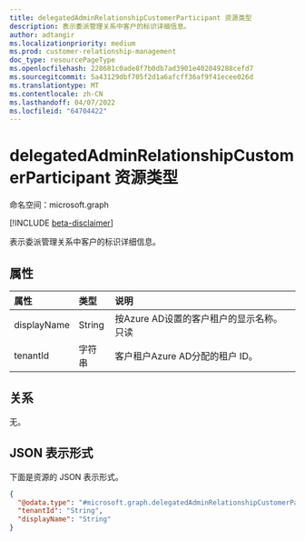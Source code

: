 ```yaml
---
title: delegatedAdminRelationshipCustomerParticipant 资源类型
description: 表示委派管理关系中客户的标识详细信息。
author: adtangir
ms.localizationpriority: medium
ms.prod: customer-relationship-management
doc_type: resourcePageType
ms.openlocfilehash: 228681c0ade8f7b0db7ad3901e402049288cefd7
ms.sourcegitcommit: 5a43129dbf705f2d1a6afcff36af9f41ecee026d
ms.translationtype: MT
ms.contentlocale: zh-CN
ms.lasthandoff: 04/07/2022
ms.locfileid: "64704422"
---
```

# <a name="delegatedadminrelationshipcustomerparticipant-resource-type"></a>delegatedAdminRelationshipCustomerParticipant 资源类型

命名空间：microsoft.graph

[!INCLUDE [beta-disclaimer](../../includes/beta-disclaimer.md)]

表示委派管理关系中客户的标识详细信息。

## <a name="properties"></a>属性
|属性|类型|说明|
|:---|:---|:---|
|displayName|String|按Azure AD设置的客户租户的显示名称。 只读|
|tenantId|字符串|客户租户Azure AD分配的租户 ID。|

## <a name="relationships"></a>关系
无。

## <a name="json-representation"></a>JSON 表示形式
下面是资源的 JSON 表示形式。
<!-- {
  "blockType": "resource",
  "@odata.type": "microsoft.graph.delegatedAdminRelationshipCustomerParticipant"
}
-->
``` json
{
  "@odata.type": "#microsoft.graph.delegatedAdminRelationshipCustomerParticipant",
  "tenantId": "String",
  "displayName": "String"
}
```

